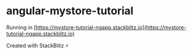 # angular-mystore-tutorial

Running in [https://mystore-tutorial-ngapp.stackblitz.io](https://mystore-tutorial-ngapp.stackblitz.io)

Created with StackBlitz ⚡️